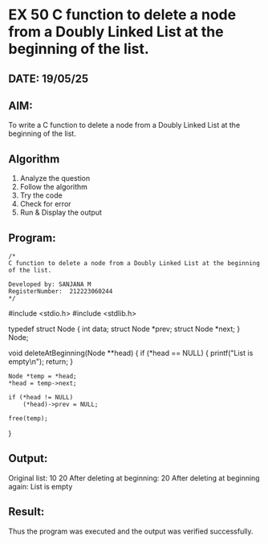 # EX 50 C function to delete a node from a Doubly Linked List at the beginning of the list.
## DATE: 19/05/25
## AIM:
To write a C function to delete a node from a Doubly Linked List at the beginning of the list.

## Algorithm
1. Analyze the question
2. Follow the algorithm
3. Try the code
4. Check for error
5. Run & Display the output

## Program:
```
/*
C function to delete a node from a Doubly Linked List at the beginning of the list.

Developed by: SANJANA M
RegisterNumber:  212223060244
*/
```
#include <stdio.h>
#include <stdlib.h>

typedef struct Node {
    int data;
    struct Node *prev;
    struct Node *next;
} Node;

void deleteAtBeginning(Node **head) {
    if (*head == NULL) {
        printf("List is empty\n");
        return;
    }

    Node *temp = *head;
    *head = temp->next;

    if (*head != NULL)
        (*head)->prev = NULL;

    free(temp);
}
## Output:
Original list: 10 20 
After deleting at beginning: 20 
After deleting at beginning again: 
List is empty



## Result:
Thus the program was executed and the output was verified successfully.
